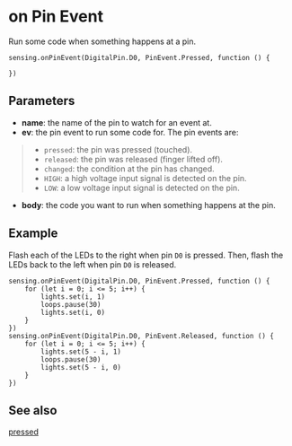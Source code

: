 # on Pin Event

Run some code when something happens at a pin.

```sig
sensing.onPinEvent(DigitalPin.D0, PinEvent.Pressed, function () {
	
})
```

## Parameters

* **name**: the name of the pin to watch for an event at.
* **ev**: the pin event to run some code for. The pin events are:
> * ``pressed``: the pin was pressed (touched).
> * ``released``: the pin was released (finger lifted off).
> * ``changed``: the condition at the pin has changed.
> * ``HIGH``: a high voltage input signal is detected on the pin.
> * ``LOW``: a low voltage input signal is detected on the pin.
* **body**: the code you want to run when something happens at the pin.

## Example

Flash each of the LEDs to the right when pin `D0` is pressed. Then, flash the LEDs back to the left when pin `D0` is released.

```blocks
sensing.onPinEvent(DigitalPin.D0, PinEvent.Pressed, function () {
    for (let i = 0; i <= 5; i++) {
        lights.set(i, 1)
        loops.pause(30)
        lights.set(i, 0)
    }
})
sensing.onPinEvent(DigitalPin.D0, PinEvent.Released, function () {
    for (let i = 0; i <= 5; i++) {
        lights.set(5 - i, 1)
        loops.pause(30)
        lights.set(5 - i, 0)
    }
})
```

## See also

[pressed](/reference/sensing/pressed)